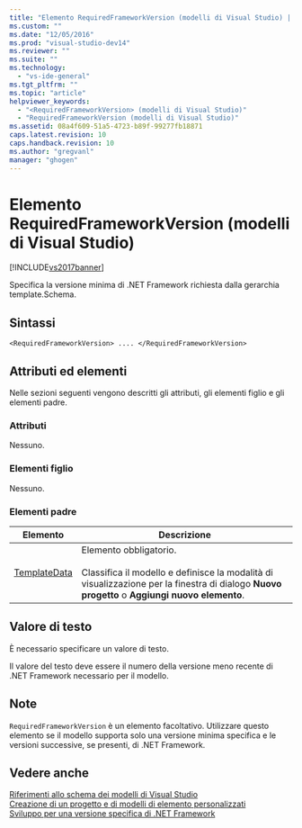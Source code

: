 ```yaml
---
title: "Elemento RequiredFrameworkVersion (modelli di Visual Studio) | Microsoft Docs"
ms.custom: ""
ms.date: "12/05/2016"
ms.prod: "visual-studio-dev14"
ms.reviewer: ""
ms.suite: ""
ms.technology: 
  - "vs-ide-general"
ms.tgt_pltfrm: ""
ms.topic: "article"
helpviewer_keywords: 
  - "<RequiredFrameworkVersion> (modelli di Visual Studio)"
  - "RequiredFrameworkVersion (modelli di Visual Studio)"
ms.assetid: 08a4f609-51a5-4723-b89f-99277fb18871
caps.latest.revision: 10
caps.handback.revision: 10
ms.author: "gregvanl"
manager: "ghogen"
---
```

# Elemento RequiredFrameworkVersion (modelli di Visual Studio)
[!INCLUDE[vs2017banner](../code-quality/includes/vs2017banner.md)]

Specifica la versione minima di .NET Framework richiesta dalla gerarchia template.Schema.  
  
## Sintassi  
  
```  
<RequiredFrameworkVersion> .... </RequiredFrameworkVersion>  
```  
  
## Attributi ed elementi  
 Nelle sezioni seguenti vengono descritti gli attributi, gli elementi figlio e gli elementi padre.  
  
### Attributi  
 Nessuno.  
  
### Elementi figlio  
 Nessuno.  
  
### Elementi padre  
  
|Elemento|Descrizione|  
|--------------|-----------------|  
|[TemplateData](../extensibility/templatedata-element-visual-studio-templates.md)|Elemento obbligatorio.<br /><br /> Classifica il modello e definisce la modalità di visualizzazione per la finestra di dialogo **Nuovo progetto** o **Aggiungi nuovo elemento**.|  
  
## Valore di testo  
 È necessario specificare un valore di testo.  
  
 Il valore del testo deve essere il numero della versione meno recente di .NET Framework necessario per il modello.  
  
## Note  
 `RequiredFrameworkVersion` è un elemento facoltativo.  Utilizzare questo elemento se il modello supporta solo una versione minima specifica e le versioni successive, se presenti, di .NET Framework.  
  
## Vedere anche  
 [Riferimenti allo schema dei modelli di Visual Studio](../extensibility/visual-studio-template-schema-reference.md)   
 [Creazione di un progetto e di modelli di elemento personalizzati](../ide/creating-project-and-item-templates.md)   
 [Sviluppo per una versione specifica di .NET Framework](../ide/targeting-a-specific-dotnet-framework-version.md)